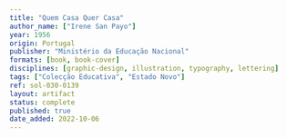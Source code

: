 ```yaml
---
title: "Quem Casa Quer Casa"
author_name: ["Irene San Payo"]
year: 1956
origin: Portugal
publisher: "Ministério da Educação Nacional"
formats: [book, book-cover]
disciplines: [graphic-design, illustration, typography, lettering]
tags: ["Colecção Educativa", "Estado Novo"]
ref: sol-030-0139
layout: artifact
status: complete
published: true
date_added: 2022-10-06
---
```

